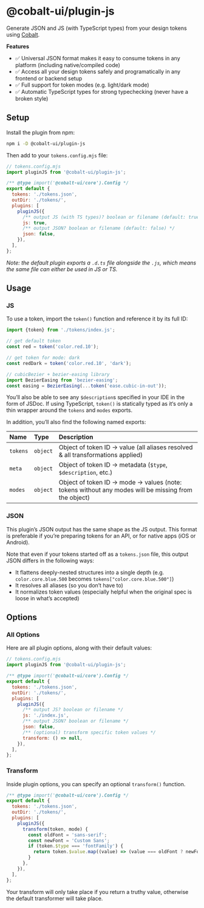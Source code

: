 # @cobalt-ui/plugin-js

Generate JSON and JS (with TypeScript types) from your design tokens using [Cobalt](https://cobalt-ui.pages.dev).

**Features**

- ✅ Universal JSON format makes it easy to consume tokens in any platform (including native/compiled code)
- ✅ Access all your design tokens safely and programatically in any frontend or backend setup
- ✅ Full support for token modes (e.g. light/dark mode)
- ✅ Automatic TypeScript types for strong typechecking (never have a broken style)

## Setup

Install the plugin from npm:

```bash
npm i -D @cobalt-ui/plugin-js
```

Then add to your `tokens.config.mjs` file:

```js
// tokens.config.mjs
import pluginJS from '@cobalt-ui/plugin-js';

/** @type import('@cobalt-ui/core').Config */
export default {
  tokens: './tokens.json',
  outDir: './tokens/',
  plugins: [
    pluginJS({
      /** output JS (with TS types)? boolean or filename (default: true) */
      js: true,
      /** output JSON? boolean or filename (default: false) */
      json: false,
    }),
  ],
};
```

_Note: the default plugin exports a `.d.ts` file alongside the `.js`, which means the same file can either be used in JS or TS._

## Usage

### JS

To use a token, import the `token()` function and reference it by its full ID:

```ts
import {token} from './tokens/index.js';

// get default token
const red = token('color.red.10');

// get token for mode: dark
const redDark = token('color.red.10', 'dark');

// cubicBezier + bezier-easing library
import BezierEasing from 'bezier-easing';
const easing = BezierEasing(...token('ease.cubic-in-out'));
```

You’ll also be able to see any `$description`s specified in your IDE in the form of JSDoc. If using TypeScript, `token()` is statically typed as it‘s only a thin wrapper around the `tokens` and `modes` exports.

In addition, you’ll also find the following named exports:

| Name     | Type     | Description                                                                                         |
| :------- | :------- | :-------------------------------------------------------------------------------------------------- |
| `tokens` | `object` | Object of token ID → value (all aliases resolved & all transformations applied)                     |
| `meta`   | `object` | Object of token ID → metadata (`$type`, `$description`, etc.)                                       |
| `modes`  | `object` | Object of token ID → mode → values (note: tokens without any modes will be missing from the object) |

### JSON

This plugin’s JSON output has the same shape as the JS output. This format is preferable if you’re preparing tokens for an API, or for native apps (iOS or Android).

Note that even if your tokens started off as a `tokens.json` file, this output JSON differs in the following ways:

- It flattens deeply-nested structures into a single depth (e.g. `color.core.blue.500` becomes `tokens["color.core.blue.500"]`)
- It resolves all aliases (so you don’t have to)
- It normalizes token values (especially helpful when the original spec is loose in what’s accepted)

## Options

### All Options

Here are all plugin options, along with their default values:

```js
// tokens.config.mjs
import pluginJS from '@cobalt-ui/plugin-js';

/** @type import('@cobalt-ui/core').Config */
export default {
  tokens: './tokens.json',
  outDir: './tokens/',
  plugins: [
    pluginJS({
      /** output JS? boolean or filename */
      js: './index.js',
      /** output JSON? boolean or filename */
      json: false,
      /** (optional) transform specific token values */
      transform: () => null,
    }),
  ],
};
```

### Transform

Inside plugin options, you can specify an optional `transform()` function.

```js
/** @type import('@cobalt-ui/core').Config */
export default {
  tokens: './tokens.json',
  outDir: './tokens/',
  plugins: [
    pluginJS({
      transform(token, mode) {
        const oldFont = 'sans-serif';
        const newFont = 'Custom Sans';
        if (token.$type === 'fontFamily') {
          return token.$value.map((value) => (value === oldFont ? newFont : value));
        }
      },
    }),
  ],
};
```

Your transform will only take place if you return a truthy value, otherwise the default transformer will take place.
